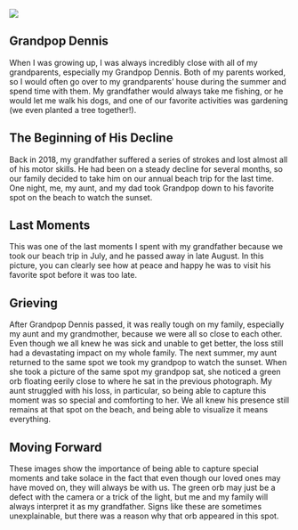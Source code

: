 <a href="https://juncture-digital.org"><img src="https://juncture-digital.org/images/ve-button.png"></a>

<param ve-config 
       title="The Power of Images in Times of Grief"
       author="Madison O'Leary"
       banner="https://iiif.juncture-digital.org/banner/?url=https://en.wikipedia.org/wiki/Wikipedia:Featured_pictures/Plants/Flowers#/media/File:Origanum_vulgare_inflorescence_-_Keila.jpg" 
       layout="vertical">

## Grandpop Dennis

When I was growing up, I was always incredibly close with all of my grandparents, especially my Grandpop Dennis. Both of my parents worked, so I would often go over to my grandparents’ house during the summer and spend time with them. My grandfather would always take me fishing, or he would let me walk his dogs, and one of our favorite activities was gardening (we even planted a tree together!). 
<param ve-image 
       url="https://molear22.github.io/visual-essay-juncture/image/6BFFFB89-2E65-460E-91F1-E3D35B84692BIMG_3359.jpeg">

## The Beginning of His Decline

Back in 2018, my grandfather suffered a series of strokes and lost almost all of his motor skills. He had been on a steady decline for several months, so our family decided to take him on our annual beach trip for the last time. One night, me, my aunt, and my dad took Grandpop down to his favorite spot on the beach to watch the sunset. 
<param ve-image
       url="https://molear22.github.io/visual-essay-juncture/image/72A03C35-FE3C-46B7-A50D-E42F90B70EBDIMG_2485.jpeg">

## Last Moments

This was one of the last moments I spent with my grandfather because we took our beach trip in July, and he passed away in late August. In this picture, you can clearly see how at peace and happy he was to visit his favorite spot before it was too late.


<param ve-image
       url="https://molear22.github.io/visual-essay-juncture/image/CED39B97-952A-4522-B968-7F79E7F90C0CIMG_2245.jpeg">

## Grieving

After Grandpop Dennis passed, it was really tough on my family, especially my aunt and my grandmother, because we were all so close to each other. Even though we all knew he was sick and unable to get better, the loss still had a devastating impact on my whole family. The next summer, my aunt returned to the same spot we took my grandpop to watch the sunset. When she took a picture of the same spot my grandpop sat, she noticed a green orb floating eerily close to where he sat in the previous photograph. My aunt struggled with his loss, in particular, so being able to capture this moment was so special and comforting to her. We all knew his presence still remains at that spot on the beach, and being able to visualize it means everything.
<param ve-image
       url="https://molear22.github.io/visual-essay-juncture/image/C9313B55-6AF6-4852-8FFC-5B3611D1DB85IMG_2425.jpeg">

## Moving Forward

These images show the importance of being able to capture special moments and take solace in the fact that even though our loved ones may have moved on, they will always be with us. The green orb may just be a defect with the camera or a trick of the light, but me and my family will always interpret it as my grandfather. Signs like these are sometimes unexplainable, but there was a reason why that orb appeared in this spot. 
<param ve-image 
       url="https://molear22.github.io/visual-essay-juncture/image/D086B20D-2418-4171-8CD9-686D0D5F79A5IMG_2185.jpeg">

